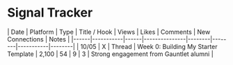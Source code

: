 # Signal Tracker

| Date | Platform | Type | Title / Hook | Views | Likes | Comments | New Connections | Notes |
|------|-----------|------|---------------|--------|--------|-----------|--------|
| 10/05 | X | Thread | Week 0: Building My Starter Template | 2,100 | 54 | 9 | 3 | Strong engagement from Gauntlet alumni |